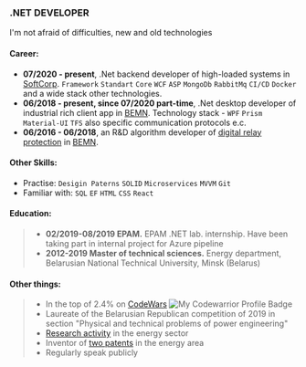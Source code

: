 ### .NET DEVELOPER
I'm not afraid of difficulties, new and old technologies

#### Career:
- **07/2020 - present**, .Net backend developer of high-loaded systems in [SoftCorp](https://softcorp.by/). `Framework` `Standart` `Core` `WCF` `ASP` `MongoDb` `RabbitMq` `CI/CD` `Docker` and a wide stack other technologies.
- **06/2018 - present, since 07/2020 part-time**, .Net desktop developer of industrial rich client app in [BEMN](http://www.bemn.by). Technology stack - `WPF` `Prism` `Material-UI` `TFS` also specific communication protocols e.c.
- **06/2016 - 06/2018**, an R&D algorithm developer of [digital relay protection](https://en.wikipedia.org/wiki/Digital_protective_relay) in [BEMN](http://www.bemn.by).
#### Other Skills:
- Practise: `Desigin Paterns` `SOLID` `Microservices` `MVVM` `Git` 
- Familiar with: `SQL` `EF` `HTML` `CSS` `React`

#### Education:
> - **02/2019-08/2019 EPAM.** EPAM .NET lab. internship. Have been taking part in internal project for Azure pipeline
> - **2012-2019 Master of technical sciences.** Energy department, Belarusian National Technical University, Minsk (Belarus)

#### Other things:
> - In the top of 2.4% on [CodeWars](https://www.codewars.com/users/VladKachenya) ![My Codewarrior Profile Badge](https://www.codewars.com/users/VladKachenya/badges/small)
> - Laureate of the Belarusian Republican competition of 2019 in section "Physical and technical problems of power engineering"
> - [Research activity](https://www.scopus.com/authid/detail.uri?authorId=57199259310) in the energy sector
> - Inventor of [two patents](https://www.eapo.org/ru/search.html?search_string=%D0%9A%D0%B0%D1%87%D0%B5%D0%BD%D1%8F) in the energy area
> - Regularly speak publicly
